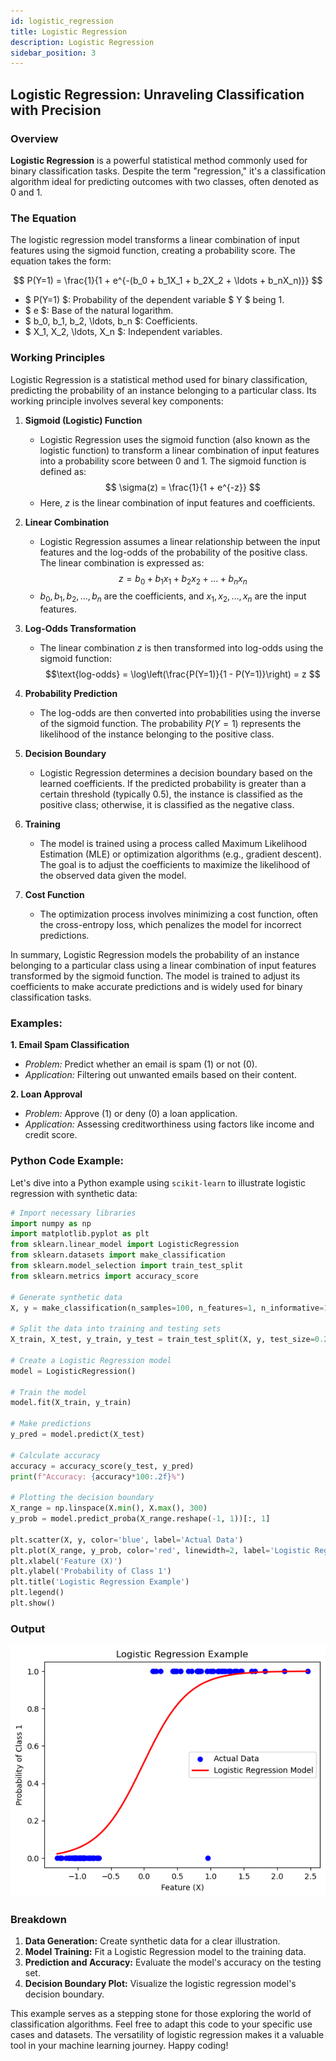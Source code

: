 ```yaml
---
id: logistic_regression
title: Logistic Regression
description: Logistic Regression
sidebar_position: 3
---
```


## Logistic Regression: Unraveling Classification with Precision

### Overview

**Logistic Regression** is a powerful statistical method commonly used for binary classification tasks. Despite the term "regression," it's a classification algorithm ideal for predicting outcomes with two classes, often denoted as 0 and 1.

### The Equation

The logistic regression model transforms a linear combination of input features using the sigmoid function, creating a probability score. The equation takes the form:

$$ P(Y=1) = \frac{1}{1 + e^{-(b_0 + b_1X_1 + b_2X_2 + \ldots + b_nX_n)}} $$

- $ P(Y=1) $: Probability of the dependent variable $ Y $ being 1.
- $ e $: Base of the natural logarithm.
- $ b_0, b_1, b_2, \ldots, b_n $: Coefficients.
- $ X_1, X_2, \ldots, X_n $: Independent variables.

### Working Principles

Logistic Regression is a statistical method used for binary classification, predicting the probability of an instance belonging to a particular class. Its working principle involves several key components:

1. **Sigmoid (Logistic) Function**
   - Logistic Regression uses the sigmoid function (also known as the logistic function) to transform a linear combination of input features into a probability score between 0 and 1. The sigmoid function is defined as:
     $$ \sigma(z) = \frac{1}{1 + e^{-z}} $$
   - Here, $z$ is the linear combination of input features and coefficients.

2. **Linear Combination**
   - Logistic Regression assumes a linear relationship between the input features and the log-odds of the probability of the positive class. The linear combination is expressed as:
     $$ z = b_0 + b_1x_1 + b_2x_2 + \ldots + b_nx_n $$
   - $b_0, b_1, b_2, \ldots, b_n$ are the coefficients, and $x_1, x_2, \ldots, x_n$ are the input features.

3. **Log-Odds Transformation**
   - The linear combination $z$ is then transformed into log-odds using the sigmoid function:
     $$\text{log-odds} = \log\left(\frac{P(Y=1)}{1 - P(Y=1)}\right) = z $$

4. **Probability Prediction**
   - The log-odds are then converted into probabilities using the inverse of the sigmoid function. The probability $P(Y=1)$ represents the likelihood of the instance belonging to the positive class.

5. **Decision Boundary**
   - Logistic Regression determines a decision boundary based on the learned coefficients. If the predicted probability is greater than a certain threshold (typically 0.5), the instance is classified as the positive class; otherwise, it is classified as the negative class.

6. **Training**
   - The model is trained using a process called Maximum Likelihood Estimation (MLE) or optimization algorithms (e.g., gradient descent). The goal is to adjust the coefficients to maximize the likelihood of the observed data given the model.

7. **Cost Function**
   - The optimization process involves minimizing a cost function, often the cross-entropy loss, which penalizes the model for incorrect predictions.

In summary, Logistic Regression models the probability of an instance belonging to a particular class using a linear combination of input features transformed by the sigmoid function. The model is trained to adjust its coefficients to make accurate predictions and is widely used for binary classification tasks.

### Examples:

**1. Email Spam Classification**
   - *Problem:* Predict whether an email is spam (1) or not (0).
   - *Application:* Filtering out unwanted emails based on their content.

**2. Loan Approval**
   - *Problem:* Approve (1) or deny (0) a loan application.
   - *Application:* Assessing creditworthiness using factors like income and credit score.

### Python Code Example:

Let's dive into a Python example using `scikit-learn` to illustrate logistic regression with synthetic data:

```python
# Import necessary libraries
import numpy as np
import matplotlib.pyplot as plt
from sklearn.linear_model import LogisticRegression
from sklearn.datasets import make_classification
from sklearn.model_selection import train_test_split
from sklearn.metrics import accuracy_score

# Generate synthetic data
X, y = make_classification(n_samples=100, n_features=1, n_informative=1, n_redundant=0, n_clusters_per_class=1, random_state=42)

# Split the data into training and testing sets
X_train, X_test, y_train, y_test = train_test_split(X, y, test_size=0.25, random_state=42)

# Create a Logistic Regression model
model = LogisticRegression()

# Train the model
model.fit(X_train, y_train)

# Make predictions
y_pred = model.predict(X_test)

# Calculate accuracy
accuracy = accuracy_score(y_test, y_pred)
print(f"Accuracy: {accuracy*100:.2f}%")

# Plotting the decision boundary
X_range = np.linspace(X.min(), X.max(), 300)
y_prob = model.predict_proba(X_range.reshape(-1, 1))[:, 1]

plt.scatter(X, y, color='blue', label='Actual Data')
plt.plot(X_range, y_prob, color='red', linewidth=2, label='Logistic Regression Model')
plt.xlabel('Feature (X)')
plt.ylabel('Probability of Class 1')
plt.title('Logistic Regression Example')
plt.legend()
plt.show()
```


### Output
![Output](../../img/logistic_regression_01.png)

### Breakdown

1. **Data Generation:** Create synthetic data for a clear illustration.
2. **Model Training:** Fit a Logistic Regression model to the training data.
3. **Prediction and Accuracy:** Evaluate the model's accuracy on the testing set.
4. **Decision Boundary Plot:** Visualize the logistic regression model's decision boundary.

This example serves as a stepping stone for those exploring the world of classification algorithms. Feel free to adapt this code to your specific use cases and datasets. The versatility of logistic regression makes it a valuable tool in your machine learning journey. Happy coding!